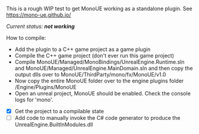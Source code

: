 This is a rough WIP test to get MonoUE working as a standalone plugin. See https://mono-ue.github.io/

_Current status: **not working**_

How to compile:
- Add the plugin to a C++ game project as a game plugin
- Compile the C++ game project (don't ever run this game project)
- Compile MonoUE/Managed/MonoBindings/UnrealEngine.Runtime.sln and MonoUE/Managed/UnrealEngine.MainDomain.sln and then copy the output dlls over to MonoUE/ThirdParty/mono/fx/MonoUE/v1.0
- Now copy the entire MonoUE folder over to the engine plugins folder /Engine/Plugins/MonoUE
- Open an unreal project, MonoUE should be enabled. Check the console logs for 'mono'.

- [X] Get the project to a compilable state
- [ ] Add code to manually invoke the C# code generator to produce the UnrealEngine.BuiltInModules.dll
